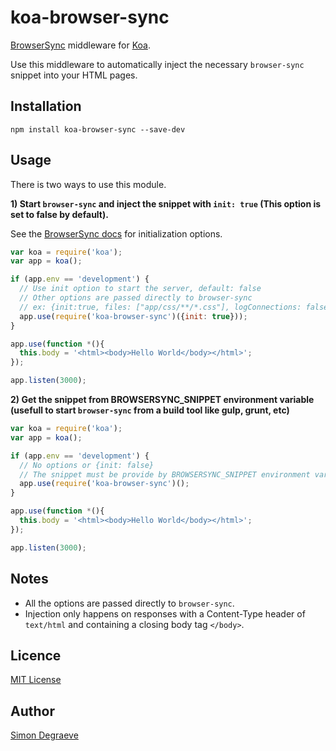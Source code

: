 koa-browser-sync
================

[BrowserSync](http://browsersync.io/) middleware for [Koa](http://koajs.com/).

Use this middleware to automatically inject the necessary `browser-sync` snippet into your HTML pages.

Installation
-------------

```shell
npm install koa-browser-sync --save-dev
```


Usage
-------------
There is two ways to use this module.


**1) Start `browser-sync` and inject the snippet with `init: true` (This option is set to false by default).**

See the [BrowserSync docs](https://github.com/shakyShane/browser-sync/wiki/Options) for initialization options.

```js
var koa = require('koa');
var app = koa();

if (app.env == 'development') {
  // Use init option to start the server, default: false
  // Other options are passed directly to browser-sync
  // ex: {init:true, files: ["app/css/**/*.css"], logConnections: false}
  app.use(require('koa-browser-sync')({init: true}));
}

app.use(function *(){
  this.body = '<html><body>Hello World</body></html>';
});

app.listen(3000);
```


**2) Get the snippet from BROWSERSYNC_SNIPPET environment variable (usefull to start `browser-sync` from a build tool like gulp, grunt, etc)**

```js
var koa = require('koa');
var app = koa();

if (app.env == 'development') {
  // No options or {init: false}
  // The snippet must be provide by BROWSERSYNC_SNIPPET environment variable
  app.use(require('koa-browser-sync')();
}

app.use(function *(){
  this.body = '<html><body>Hello World</body></html>';
});

app.listen(3000);
```

Notes
-------------
- All the options are passed directly to `browser-sync`.
- Injection only happens on responses with a Content-Type header of `text/html` and containing a closing body tag `</body>`.


Licence
-------------
[MIT License](http://www.opensource.org/licenses/mit-license.php)


Author
-------------
[Simon Degraeve](https://github.com/SimonDegraeve)
